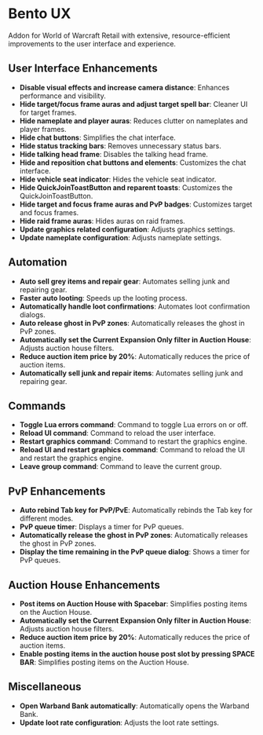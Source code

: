 # Bento UX

Addon for World of Warcraft Retail with extensive, resource-efficient improvements to the user interface and experience.

## User Interface Enhancements
- **Disable visual effects and increase camera distance**: Enhances performance and visibility.
- **Hide target/focus frame auras and adjust target spell bar**: Cleaner UI for target frames.
- **Hide nameplate and player auras**: Reduces clutter on nameplates and player frames.
- **Hide chat buttons**: Simplifies the chat interface.
- **Hide status tracking bars**: Removes unnecessary status bars.
- **Hide talking head frame**: Disables the talking head frame.
- **Hide and reposition chat buttons and elements**: Customizes the chat interface.
- **Hide vehicle seat indicator**: Hides the vehicle seat indicator.
- **Hide QuickJoinToastButton and reparent toasts**: Customizes the QuickJoinToastButton.
- **Hide target and focus frame auras and PvP badges**: Customizes target and focus frames.
- **Hide raid frame auras**: Hides auras on raid frames.
- **Update graphics related configuration**: Adjusts graphics settings.
- **Update nameplate configuration**: Adjusts nameplate settings.

## Automation
- **Auto sell grey items and repair gear**: Automates selling junk and repairing gear.
- **Faster auto looting**: Speeds up the looting process.
- **Automatically handle loot confirmations**: Automates loot confirmation dialogs.
- **Auto release ghost in PvP zones**: Automatically releases the ghost in PvP zones.
- **Automatically set the Current Expansion Only filter in Auction House**: Adjusts auction house filters.
- **Reduce auction item price by 20%**: Automatically reduces the price of auction items.
- **Automatically sell junk and repair items**: Automates selling junk and repairing gear.

## Commands
- **Toggle Lua errors command**: Command to toggle Lua errors on or off.
- **Reload UI command**: Command to reload the user interface.
- **Restart graphics command**: Command to restart the graphics engine.
- **Reload UI and restart graphics command**: Command to reload the UI and restart the graphics engine.
- **Leave group command**: Command to leave the current group.

## PvP Enhancements
- **Auto rebind Tab key for PvP/PvE**: Automatically rebinds the Tab key for different modes.
- **PvP queue timer**: Displays a timer for PvP queues.
- **Automatically release the ghost in PvP zones**: Automatically releases the ghost in PvP zones.
- **Display the time remaining in the PvP queue dialog**: Shows a timer for PvP queues.

## Auction House Enhancements
- **Post items on Auction House with Spacebar**: Simplifies posting items on the Auction House.
- **Automatically set the Current Expansion Only filter in Auction House**: Adjusts auction house filters.
- **Reduce auction item price by 20%**: Automatically reduces the price of auction items.
- **Enable posting items in the auction house post slot by pressing SPACE BAR**: Simplifies posting items on the Auction House.

## Miscellaneous
- **Open Warband Bank automatically**: Automatically opens the Warband Bank.
- **Update loot rate configuration**: Adjusts the loot rate settings.
